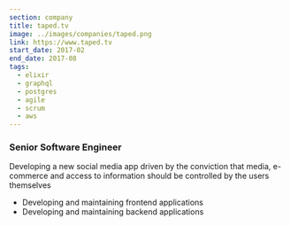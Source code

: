 ```yaml
---
section: company
title: taped.tv
image: ../images/companies/taped.png
link: https://www.taped.tv
start_date: 2017-02
end_date: 2017-08
tags:
  - elixir
  - graphql
  - postgres
  - agile
  - scrum
  - aws
---
```

### Senior Software Engineer

Developing a new social media app driven by the conviction that media, e-commerce and access to information should be controlled by the users themselves

  - Developing and maintaining frontend applications
  - Developing and maintaining backend applications